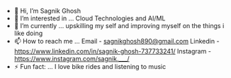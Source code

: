 - 👋 Hi, I’m Sagnik Ghosh
- 👀 I’m interested in ... Cloud Technologies and AI/ML 
- 🌱 I’m currently ... upskilling my self and improving myself on the things i like doing 
- 📫 How to reach me ...
  Email - sagnikghosh890@gmail.com
  Linkedin - https://www.linkedin.com/in/sagnik-ghosh-737733241/
  Instagram - https://www.instagram.com/sagnik.___/
- ⚡ Fun fact: ... I love bike rides and listening to music

<!---
Sagnik010/Sagnik010 is a ✨ special ✨ repository because its `README.md` (this file) appears on your GitHub profile.
You can click the Preview link to take a look at your changes.
--->
